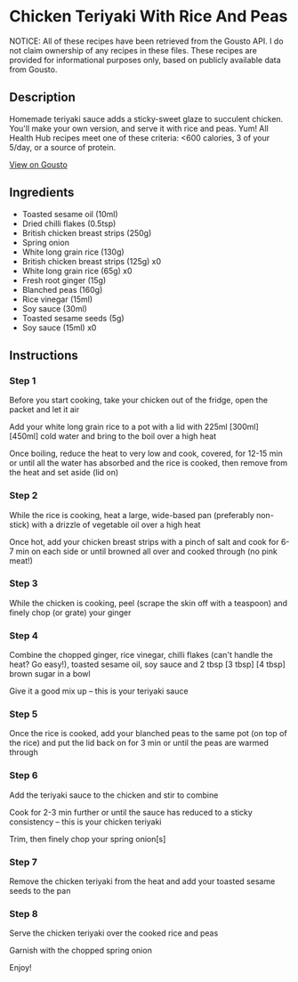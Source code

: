 # Chicken Teriyaki With Rice And Peas

NOTICE: All of these recipes have been retrieved from the Gousto API. I do not claim ownership of any recipes in these files. These recipes are provided for informational purposes only, based on publicly available data from Gousto.

## Description

Homemade teriyaki sauce adds a sticky-sweet glaze to succulent chicken. You'll make your own version, and serve it with rice and peas. Yum! All Health Hub recipes meet one of these criteria: <600 calories, 3 of your 5/day, or a source of protein.

[View on Gousto](https://www.gousto.co.uk/recipes/cookbook/chicken-teriyaki-with-sugar-snap-peas)

## Ingredients

- Toasted sesame oil (10ml)
- Dried chilli flakes (0.5tsp)
- British chicken breast strips (250g)
- Spring onion
- White long grain rice (130g)
- British chicken breast strips (125g) x0
- White long grain rice (65g) x0
- Fresh root ginger (15g)
- Blanched peas (160g)
- Rice vinegar (15ml)
- Soy sauce (30ml)
- Toasted sesame seeds (5g)
- Soy sauce (15ml) x0

## Instructions


### Step 1

Before you start cooking, take your chicken out of the fridge, open the packet and let it air

Add your white long grain rice to a pot with a lid with 225ml <span class="text-purple">[300ml] </span><span class="text-danger">[450ml] </span>cold water and bring to the boil over a high heat

Once boiling, reduce the heat to very low and cook, covered, for 12-15 min or until all the water has absorbed and the rice is cooked, then remove from the heat and set aside (lid on)


### Step 2

While the rice is cooking, heat a large, wide-based pan (preferably non-stick) with a drizzle of vegetable oil over a high heat

Once hot, add your chicken breast strips with a pinch of salt and cook for 6-7 min on each side or until browned all over and cooked through (no pink meat!)


### Step 3

While the chicken is cooking, peel (scrape the skin off with a teaspoon) and finely chop (or grate) your ginger


### Step 4

Combine the chopped ginger, rice vinegar, chilli flakes (can't handle the heat? Go easy!), toasted sesame oil, soy sauce and 2 tbsp <span class="text-purple">[3 tbsp]</span> <span class="text-danger">[4 tbsp]</span> brown sugar in a bowl

Give it a good mix up – this is your teriyaki sauce


### Step 5

Once the rice is cooked, add your blanched peas to the same pot (on top of the rice) and put the lid back on for 3 min or until the peas are warmed through


### Step 6

Add the teriyaki sauce to the chicken and stir to combine

Cook for 2-3 min further or until the sauce has reduced to a sticky consistency – this is your chicken teriyaki

Trim, then finely chop your spring onion[s]


### Step 7

Remove the chicken teriyaki from the heat and add your toasted sesame seeds to the pan

### Step 8

Serve the chicken teriyaki over the cooked rice and peas

Garnish with the chopped spring onion

Enjoy!


